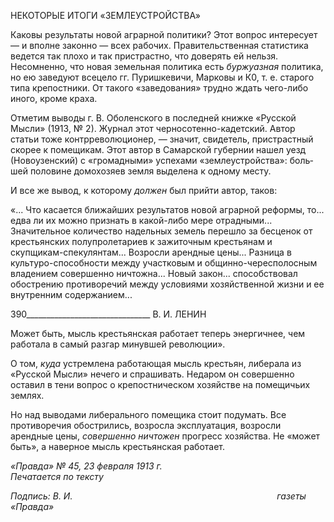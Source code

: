 НЕКОТОРЫЕ ИТОГИ «ЗЕМЛЕУСТРОЙСТВА»

Каковы результаты новой аграрной политики? Этот вопрос интересует — и вполне законно — всех рабочих. Правительственная статистика ведется так плохо и так при­страстно, что доверять ей нельзя. Несомненно, что новая земельная политика есть _буржуазная_ политика, но ею заведуют всецело гг. Пуришкевичи, Марковы и К0, т. е. старого типа крепостники. От такого «заведования» трудно ждать чего-либо иного, кроме краха.

Отметим выводы г. В. Оболенского в последней книжке «Русской Мысли» (1913, № 2). Журнал этот черносотенно-кадетский. Автор статьи тоже контрреволюционер, — значит, свидетель, пристрастный скорее к помещикам. Этот автор в Самарской губер­нии нашел уезд (Новоузенский) с «громадными» успехами «землеустройства»: боль­шей половине домохозяев земля выделена к одному месту.

И все же вывод, к которому _должен_ был прийти автор, таков:

«... Что касается ближайших результатов новой аграрной реформы, то... едва ли их можно признать в какой-либо мере отрадными... Значительное количество надельных земель перешло за бесценок от кре­стьянских полупролетариев к зажиточным крестьянам и скупщикам-спекулянтам... Возросли арендные цены... Разница в культуро-способности между участковым и общинно-чересполосным владением со­вершенно ничтожна... Новый закон... способствовал обострению противоречий между условиями хозяй­ственной жизни и ее внутренним содержанием...

  

390_______________________________ В. И. ЛЕНИН

Может быть, мысль крестьянская работает теперь энергичнее, чем работала в самый разгар минувшей революции».

О том, _куда_ устремлена работающая мысль крестьян, либерала из «Русской Мысли» нечего и спрашивать. Недаром он совершенно оставил в тени вопрос о крепостниче­ском хозяйстве на помещичьих землях.

Но над выводами либерального помещика стоит подумать. Все противоречия обост­рились, возросла эксплуатация, возросли арендные цены, _совершенно ничтожен_ про­гресс хозяйства. Не «может быть», а наверное мысль крестьянская работает.

_«Правда» № 45, 23 февраля 1913 г.                                                          Печатается по тексту_

_Подпись: В. И.                                                                                   газеты «Правда»_